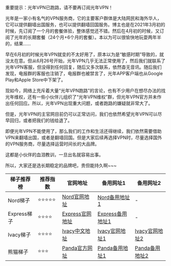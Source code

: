 重要提示：光年VPN已跑路，请不要再订阅光年VPN！

光年是一家小有名气的VPN服务商，它的主要客户群体是大陆网民和海外华人，它可以提供翻墙出国服务，也可以提供翻墙回国服务。博主也是在2021年3月初的时候，先订阅了一个月的套餐体验，整体感觉还不错。然后在4月初的时候，又订阅了光年的长期套餐（24个月+6个月的套餐）。本以为可以很愉快地玩耍两年半的，结果……

早在6月初的时候光年VPN就变的不太好用了，原本以为是“敏感时期”导致的，就没太在意。但从6月26号开始，光年VPN几乎无法正常使用了，然后我们就联系了光年VPN客服，但没得到任何回复，随后又多次联系，依然杳无音讯。随后我们发现，电报群的客服也注销了，电报群也被禁言了，光年APP客户端也从Google Play和Apple Store中下架了。

现如今，网络上充斥着大量“光年VPN跑路”的言论，也有不少用户在想尽办法的找光年维权，还有一些小伙伴儿组织了“光年VPN维权”群，但光年VPN官方并未作出任何回应。所以，光年VPN出现重大问题，或者跑路的嫌疑就非常大了。

但是，光年VPN的主官网目前仍可以正常访问，我们也依然希望光年VPN可以尽早回归，或者把我们的钱给退了。

即便光年VPN不能使用了，那么我们的工作和生活还得继续，我们依然需要借助VPN来翻墙出国，或者是翻墙回国。但是大家后续再选择VPN时，尽量选择国外的VPN服务商，尽量选择运营时间长的大品牌。

这都是小伙伴的血泪教训，一旦出名就容易出事。

所以，大家还是选长期稳定的品牌吧，贵但能持久啊~~~

|  梯子推荐榜   | 推荐指数 | 官网地址  | 备用网址1 | 备用网址2 |
|  ----  | ----  | ---- | ---- | ---- |
| Nord梯子 | ⭐⭐⭐⭐⭐ | [Nord官网地址](https://go.nordlocker.net/aff_c?offer_id=15&aff_id=38201&url_id=6063&aff_sub=gitfqmama&aff_click_id=lightyearrun) | [Nord备用地址1](http://get.affiliatescn.net/aff_c?offer_id=153&aff_id=38201&source=github&aff_sub=gitfqmama&aff_sub2=lightyearrun) | - |
| Express梯子 | ⭐⭐⭐⭐ | [Express官网地址](https://www.xvbelink.com/?a_fid=tizi_vpn&chan=gitfqmama&data1=lightyearrun) | [Express备用地址1](https://www.xvuslink.com/?a_fid=tizi_vpn&chan=gitfqmama&data1=lightyearrun) | - |
| Ivacy梯子 | ⭐⭐⭐⭐ | [Ivacy中文地址](https://www.ivacykodi.com/easter-deal-2020/?aff=91814&data1=gitfqmama&data2=lightyearrun) | [Ivacy官网地址1](https://billing.ivacy.com/page/91814/6f38cc97/CHN/gitfqmama/lightyearrun) | [Ivacy官网地址2](https://www.ivacy.com/best-vpn-deal-of-2022/?aff=91814&source=Aff&data1=gitfqmama&data2=lightyearrun) |
| 熊猫梯子 | ⭐⭐⭐ | [Panda官方网址](https://www.pankvyh.xyz/r/22216799) | [Panda备用地址1](https://www.pantoto.xyz/r/22216799) | [Panda备用地址2](https://pandavpnpro.com/r/22216799) |
